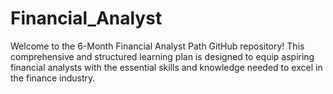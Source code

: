 # Financial_Analyst
Welcome to the 6-Month Financial Analyst Path GitHub repository! This comprehensive and structured learning plan is designed to equip aspiring financial analysts with the essential skills and knowledge needed to excel in the finance industry.
